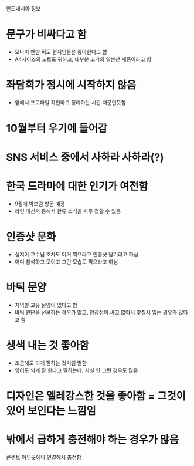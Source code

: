 인도네시아 정보

# 문구가 비싸다고 함
* 모나미 펜만 줘도 현지인들은 좋아한다고 함
* A4사이즈의 노트도 귀하고, 대부분 고가의 일본산 제품이라고 함


# 좌담회가 정시에 시작하지 않음
* 앞에서 프로파일 확인하고 정리하는 시간 때문인듯함


# 10월부터 우기에 들어감



# SNS 서비스 중에서 사하라 사하라(?)



# 한국 드라마에 대한 인기가 여전함
* 9월에 박보검 방문 예정
* 라인 메신저 통해서 한류 소식을 자주 접할 수 있음


# 인증샷 문화
* 심지어 교수님 조차도 이거 찍으라고 인증샷 남기라고 하심
* 어디 참석하고 모이고 그런 모습도 찍으라고 하심


# 바틱 문양
* 지역별 고유 문양이 있다고 함
* 바틱 원단을 선물하는 경우가 많고, 양장점이 싸고 많아서 맞춰서 입는 경우가 많다고 함

# 생색 내는 것 좋아함
* 조금해도 되게 잘하는 것처럼 말함
* 영어도 되게 잘 한다고 말하는데, 사실 안 그런 경우도 많음


# 디자인은 엘레강스한 것을 좋아함 = 그것이 있어 보인다는 느낌임


# 밖에서 급하게 충전해야 하는 경우가 많음
콘센트 아무곳에나 연결해서 충전함